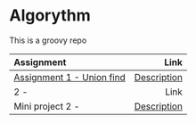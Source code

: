 # Algorythm
This is a groovy repo


| Assignment | Link |
|:--- | ---: |
|[Assignment 1 - Union find](/assignment1) |[Description](https://app.peergrade.io/assignment/779121dd-e9fa-4a00-b862-490618164a91/attachment)|
| 2 - | Link |
| Mini project 2 - | [Description](https://app.peergrade.io/assignment/c8259a43-5d1a-4f89-8ed7-451691b78bdd/attachment) |
